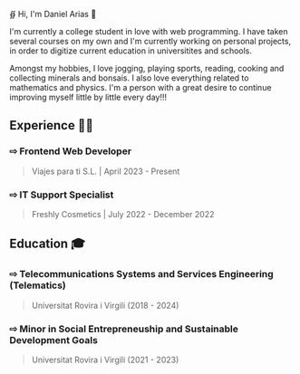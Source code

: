 ∯ Hi, I'm Daniel Arias 👋  

I'm currently a college student in love with web programming. I have taken several courses on my own and I'm currently working on personal projects, in order to digitize current education in universitites and schools.  

Amongst my hobbies, I love jogging, playing sports, reading, cooking and collecting minerals and bonsais. I also love everything related to mathematics and physics. I'm a person with a great desire to continue improving myself little by little every day!!!

## Experience 👨‍💻
### ⇨ Frontend Web Developer
> Viajes para ti S.L. | April 2023 - Present

### ⇨ IT Support Specialist
> Freshly Cosmetics | July 2022 - December 2022

## Education 🎓
### ⇨ Telecommunications Systems and Services Engineering (Telematics)
> Universitat Rovira i Virgili (2018 - 2024)

### ⇨ Minor in Social Entrepreneuship and Sustainable Development Goals
> Universitat Rovira i Virgili (2021 - 2023)
